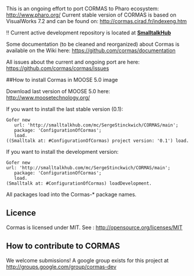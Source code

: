 This is an ongoing effort to port CORMAS to Pharo ecosystem: http://www.pharo.org/
Current stable version of CORMAS is based on VisualWorks 7.2 and can be found on: http://cormas.cirad.fr/indexeng.htm

:bangbang: Current active development repository is located at **[SmalltalkHub](http://www.smalltalkhub.com/#!/~SergeStinckwich/CORMAS)**

Some documentation (to be cleaned and reorganized) about Cormas is available on the Wiki here: 
https://github.com/cormas/documentation

All issues about the current and ongoing port are here: https://github.com/cormas/cormas/issues

##How to install Cormas in MOOSE 5.0 image

Download last version of MOOSE 5.0 here: http://www.moosetechnology.org/

If you want to install the last stable version (0.1):
```Smalltalk
Gofer new
   url: 'http://smalltalkhub.com/mc/SergeStinckwich/CORMAS/main';
   package: 'ConfigurationOfCormas';
   load.
((Smalltalk at: #ConfigurationOfCormas) project version: '0.1') load.
```

If you want to install the development version:
```Smalltalk
Gofer new
url: 'http://smalltalkhub.com/mc/SergeStinckwich/CORMAS/main';
   package: 'ConfigurationOfCormas';
   load.
(Smalltalk at: #ConfigurationOfCormas) loadDevelopment.
```

All packages load into the Cormas-* package names.

## Licence
Cormas is licensed under MIT. See : http://opensource.org/licenses/MIT

## How to contribute to CORMAS

We welcome submissions! A google group exists for this project at http://groups.google.com/group/cormas-dev
